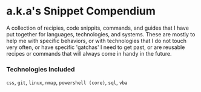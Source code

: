 # a.k.a's Snippet Compendium

A collection of recipies, code snippits, commands, and guides that I have put together for languages, technologies, and systems.
These are mostly to help me with specific behaviors, or with technologies that I do not touch very often, or have specific 'gatchas' I need to get past, or are reusable recipes or commands that will always come in handy in the future.

### Technologies Included
`css`, `git`, `linux`, `nmap`, `powershell (core)`, `sql`, `vba`
